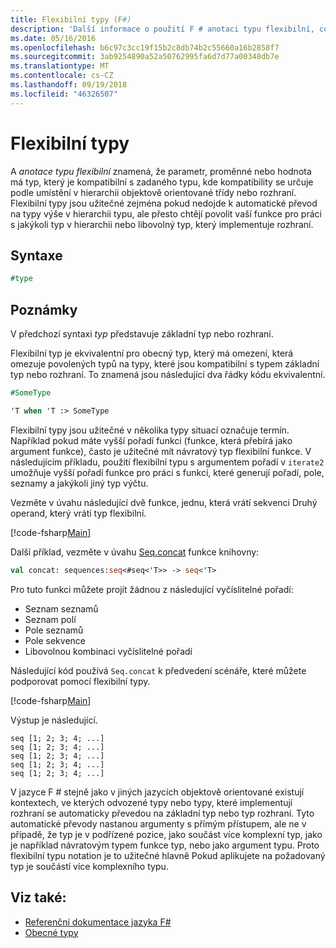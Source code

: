 ```yaml
---
title: Flexibilní typy (F#)
description: 'Další informace o použití F # anotaci typu flexibilní, což znamená, že parametr, proměnné nebo hodnota má typ, který je kompatibilní s zadaného typu.'
ms.date: 05/16/2016
ms.openlocfilehash: b6c97c3cc19f15b2c8db74b2c55660a16b2858f7
ms.sourcegitcommit: 3ab9254890a52a50762995fa6d7d77a00348db7e
ms.translationtype: MT
ms.contentlocale: cs-CZ
ms.lasthandoff: 09/19/2018
ms.locfileid: "46326507"
---
```

# <a name="flexible-types"></a>Flexibilní typy

A *anotace typu flexibilní* znamená, že parametr, proměnné nebo hodnota má typ, který je kompatibilní s zadaného typu, kde kompatibility se určuje podle umístění v hierarchii objektově orientované třídy nebo rozhraní. Flexibilní typy jsou užitečné zejména pokud nedojde k automatické převod na typy výše v hierarchii typu, ale přesto chtějí povolit vaší funkce pro práci s jakýkoli typ v hierarchii nebo libovolný typ, který implementuje rozhraní.

## <a name="syntax"></a>Syntaxe

```fsharp
#type
```

## <a name="remarks"></a>Poznámky

V předchozí syntaxi *typ* představuje základní typ nebo rozhraní.

Flexibilní typ je ekvivalentní pro obecný typ, který má omezení, která omezuje povolených typů na typy, které jsou kompatibilní s typem základní typ nebo rozhraní. To znamená jsou následující dva řádky kódu ekvivalentní.

```fsharp
#SomeType

'T when 'T :> SomeType
```

Flexibilní typy jsou užitečné v několika typy situací označuje termín. Například pokud máte vyšší pořadí funkci (funkce, která přebírá jako argument funkce), často je užitečné mít návratový typ flexibilní funkce. V následujícím příkladu, použití flexibilní typu s argumentem pořadí v `iterate2` umožňuje vyšší pořadí funkce pro práci s funkcí, které generují pořadí, pole, seznamy a jakýkoli jiný typ výčtu.

Vezměte v úvahu následující dvě funkce, jednu, která vrátí sekvenci Druhý operand, který vrátí typ flexibilní.

[!code-fsharp[Main](../../../samples/snippets/fsharp/lang-ref-2/snippet4101.fs)]

Další příklad, vezměte v úvahu [Seq.concat](https://msdn.microsoft.com/library/2eeb69a9-fc2f-4b7d-8dee-101fa2b00712) funkce knihovny:

```fsharp
val concat: sequences:seq<#seq<'T>> -> seq<'T>
```

Pro tuto funkci můžete projít žádnou z následující vyčíslitelné pořadí:

- Seznam seznamů
- Seznam polí
- Pole seznamů
- Pole sekvence
- Libovolnou kombinaci vyčíslitelné pořadí

Následující kód používá `Seq.concat` k předvedení scénáře, které můžete podporovat pomocí flexibilní typy.

[!code-fsharp[Main](../../../samples/snippets/fsharp/lang-ref-2/snippet4102.fs)]

Výstup je následující.

```
seq [1; 2; 3; 4; ...]
seq [1; 2; 3; 4; ...]
seq [1; 2; 3; 4; ...]
seq [1; 2; 3; 4; ...]
seq [1; 2; 3; 4; ...]
```

V jazyce F # stejně jako v jiných jazycích objektově orientované existují kontextech, ve kterých odvozené typy nebo typy, které implementují rozhraní se automaticky převedou na základní typ nebo typ rozhraní. Tyto automatické převody nastanou argumenty s přímým přístupem, ale ne v případě, že typ je v podřízené pozice, jako součást více komplexní typ, jako je například návratovým typem funkce typ, nebo jako argument typu. Proto flexibilní typu notation je to užitečné hlavně Pokud aplikujete na požadovaný typ je součástí více komplexního typu.

## <a name="see-also"></a>Viz také:

- [Referenční dokumentace jazyka F#](index.md)
- [Obecné typy](generics/index.md)
